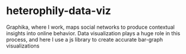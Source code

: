 # heterophily-data-viz
Graphika, where I work, maps social networks to produce contextual insights into online behavior. Data visualization plays a huge role in this process, and here I use a js library to create accurate bar-graph visualizations
